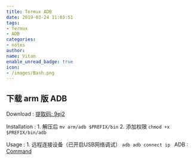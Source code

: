 ```yaml
---
title: Termux ADB
date: 2019-03-24 11:03:51
tags:
- Termux
- ADB
categories:
- notes
author:
name: Vitan
enable_unread_badge: true
icon:
- /images/Bash.png
---
```

## 下载 arm 版 ADB
Download
:	[提取码: 9ej2](https://pan.baidu.com/s/1wv_i6qUTLRL94pp-bnkyWw)

Installation
:	1. 解压后 `mv arm/adb $PREFIX/bin`
	2. 添加权限 `chmod +x $PREFIX/bin/adb`


Usage
:	1. 远程连接设备（已开启USB网络调试）
	```adb
	adb connect ip
	```
ADB
:	[Command](https://vitan.me/2018/04/19/Adb/)
